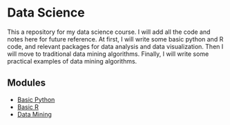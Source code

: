 # Data Science

This a repository for my data science course.
I will add all the code and notes here for future reference.
At first, I will write some basic python and R code, and relevant packages for data analysis and data visualization.
Then I will move to traditional data mining algorithms.
Finally, I will write some practical examples of data mining algorithms.

## Modules

- [Basic Python](python_lang/python_lang.md)
- [Basic R](r_lang/r_lang.md)
- [Data Mining](data_mining/data_mining.md)
